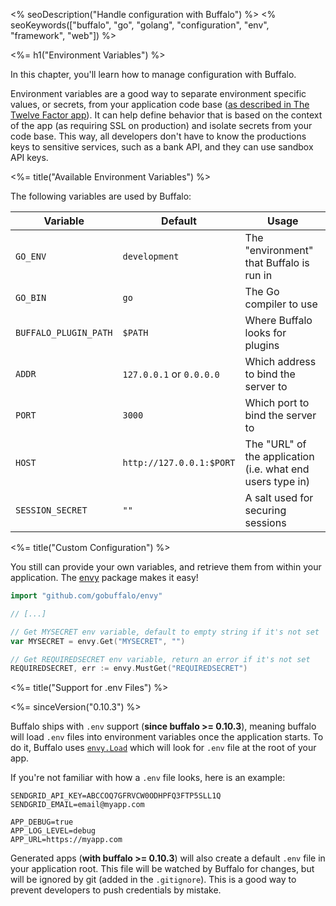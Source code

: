 <% seoDescription("Handle configuration with Buffalo") %>
<% seoKeywords(["buffalo", "go", "golang", "configuration", "env", "framework", "web"]) %>

<%= h1("Environment Variables") %>

In this chapter, you'll learn how to manage configuration with Buffalo.

Environment variables are a good way to separate environment specific values, or secrets, from your application code base ([as described in The Twelve Factor app](https://12factor.net/config)). It can help define behavior that is based on the context of the app (as requiring SSL on production) and isolate secrets from your code base. This way, all developers don't have to know the productions keys to sensitive services, such as a bank API, and they can use sandbox API keys.

<%= title("Available Environment Variables") %>

The following variables are used by Buffalo:

| Variable              | Default                  | Usage                                                      |
| ---                   | ---                      | ---                                                        |
| `GO_ENV`              | `development`            | The "environment" that Buffalo is run in                   |
| `GO_BIN`              | `go`                     | The Go compiler to use                                     |
| `BUFFALO_PLUGIN_PATH` | `$PATH`                  | Where Buffalo looks for plugins                            |
| `ADDR`                | `127.0.0.1` or `0.0.0.0` | Which address to bind the server to                        |
| `PORT`                | `3000`                   | Which port to bind the server to                           |
| `HOST`                | `http://127.0.0.1:$PORT` | The "URL" of the application (i.e. what end users type in) |
| `SESSION_SECRET`      | `""`                     | A salt used for securing sessions                          |

<%= title("Custom Configuration") %>

You still can provide your own variables, and retrieve them from within your application. The [envy](https://github.com/gobuffalo/envy) package makes it easy!

```go
import "github.com/gobuffalo/envy"

// [...]

// Get MYSECRET env variable, default to empty string if it's not set
var MYSECRET = envy.Get("MYSECRET", "")

// Get REQUIREDSECRET env variable, return an error if it's not set
REQUIREDSECRET, err := envy.MustGet("REQUIREDSECRET")
```

<%= title("Support for .env Files") %>

<%= sinceVersion("0.10.3") %>

Buffalo ships with `.env` support (**since buffalo >= 0.10.3**), meaning buffalo will load `.env` files into environment variables once the application starts. To do it, Buffalo uses [`envy.Load`](https://github.com/gobuffalo/envy/blob/e613c80275b86293880eddeb27417c9a7c670ff3/envy.go#L53) which will look for `.env` file at the root of your app.

If you're not familiar with how a `.env` file looks, here is an example:

```text
SENDGRID_API_KEY=ABCCOQ7GFRVCW0ODHPFQ3FTP5SLL1Q
SENDGRID_EMAIL=email@myapp.com

APP_DEBUG=true
APP_LOG_LEVEL=debug
APP_URL=https://myapp.com
```

Generated apps (**with buffalo >= 0.10.3**) will also create a default `.env` file in your application root. This file will be watched by Buffalo for changes, but will be ignored by git (added in the `.gitignore`). This is a good way to prevent developers to push credentials by mistake.
